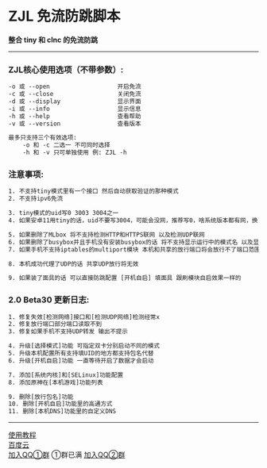 # ZJL 免流防跳脚本
**整合 tiny 和 clnc 的免流防跳**

****
### ZJL核心使用选项（不带参数）:

```txt
-o 或 --open                   开启免流
-c 或 --close                  关闭免流
-d 或 --display                显示界面
-i 或 --info                   显示信息
-h 或 --help                   查看帮助
-v 或 --version                查看版本

最多只支持三个有效选项:
	-o 和 -c 二选一 不可同时选择
	-h 和 -v 只可单独使用 例: ZJL -h
```

### 注意事项:
```txt
1. 不支持tiny模式里有一个接口 然后自动获取验证的那种模式
2. 不支持ipv6免流

3. tiny模式的uid写0 3003 3004之一
4. 如果安卓11用tiny的话，uid不要写3004，可能会没网，推荐写0，啥系统版本都有网，换了还是没网就换clnc模式

5. 如果删除了MLbox 将不支持检测HTTP和HTTPS联网 以及检测UDP联网
6. 如果删除了busybox并且手机没有安装busybox的话 将不支持显示运行中的模式名 以及显示已用流量
7. 如果手机不支持iptables的multiport模块 本机和共享的放行端口将会放行不了端口范围

8. 本机成功代理了UDP的话 共享UDP放行将无效

9. 如果装了面具的话 可以直接防跳配置 [开机自启] 填面具 跟刷模块自启效果一样的
```

### 2.0 Beta30 更新日志:
```txt
1. 修复失效[检测网络]接口和[检测UDP网络]检测经常x
2. 修复放行端口部分端口读取不到
3. 修复如果手机不支持UDP转发 输出不提示

4. 升级[选择模式]功能 可指定双卡分别启动不同的模式
5. 升级本机配置所有支持填UID的地方都支持包名代替
6. 升级[开机自启]功能 一直等待开启了数据才会启动

7. 添加[系统内核]和[SELinux]功能配置
8. 添加原神在[本机游戏]功能列表

9. 删除[放行包名]功能
10. 删除[开机自启]功能里的高通方式
11. 删除[本机DNS]功能里的自定义DNS
```

****

[使用教程](https://eternalpain.github.io/ "使用教程")   
[百度云]( "ZJL")   
[加入QQ①群](https://jq.qq.com/?_wv=1027&k=6TYx63zJ "加入龍哥交流群")   ①群已满
[加入QQ②群](https://jq.qq.com/?_wv=1027&k=PHSkK2MR "加入龍哥交流②群")   